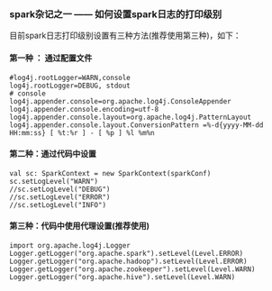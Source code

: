 ### spark杂记之一 —— 如何设置spark日志的打印级别

目前spark日志打印级别设置有三种方法(推荐使用第三种)，如下：

#### 第一种 ： 通过配置文件

```
#log4j.rootLogger=WARN,console
log4j.rootLogger=DEBUG, stdout
# console
log4j.appender.console=org.apache.log4j.ConsoleAppender
log4j.appender.console.encoding=utf-8
log4j.appender.console.layout=org.apache.log4j.PatternLayout
log4j.appender.console.layout.ConversionPattern =%-d{yyyy-MM-dd HH:mm:ss} [ %t:%r ] - [ %p ] %l %m%n

```

#### 第二种：通过代码中设置
```
val sc: SparkContext = new SparkContext(sparkConf)
sc.setLogLevel("WARN")
//sc.setLogLevel("DEBUG")
//sc.setLogLevel("ERROR")
//sc.setLogLevel("INFO")

```

#### 第三种：代码中使用代理设置(推荐使用)
```
import org.apache.log4j.Logger
Logger.getLogger("org.apache.spark").setLevel(Level.ERROR)
Logger.getLogger("org.apache.hadoop").setLevel(Level.ERROR)
Logger.getLogger("org.apache.zookeeper").setLevel(Level.WARN)
Logger.getLogger("org.apache.hive").setLevel(Level.WARN)

```
